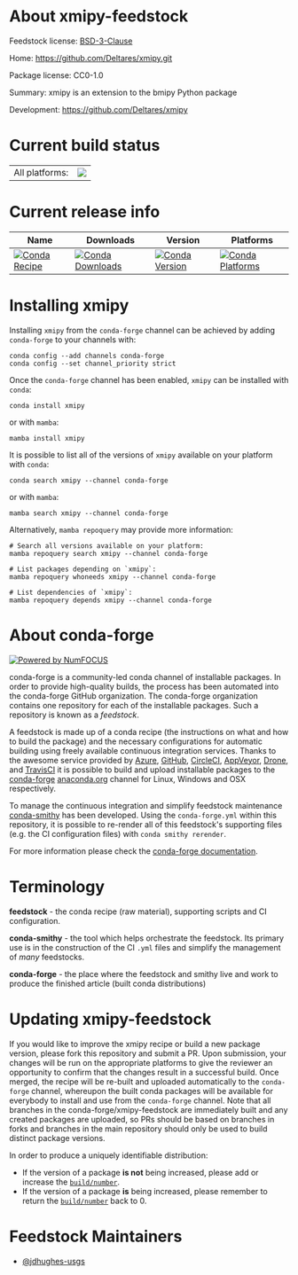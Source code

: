 About xmipy-feedstock
=====================

Feedstock license: [BSD-3-Clause](https://github.com/conda-forge/xmipy-feedstock/blob/main/LICENSE.txt)

Home: https://github.com/Deltares/xmipy.git

Package license: CC0-1.0

Summary: xmipy is an extension to the bmipy Python package

Development: https://github.com/Deltares/xmipy

Current build status
====================


<table><tr><td>All platforms:</td>
    <td>
      <a href="https://dev.azure.com/conda-forge/feedstock-builds/_build/latest?definitionId=18971&branchName=main">
        <img src="https://dev.azure.com/conda-forge/feedstock-builds/_apis/build/status/xmipy-feedstock?branchName=main">
      </a>
    </td>
  </tr>
</table>

Current release info
====================

| Name | Downloads | Version | Platforms |
| --- | --- | --- | --- |
| [![Conda Recipe](https://img.shields.io/badge/recipe-xmipy-green.svg)](https://anaconda.org/conda-forge/xmipy) | [![Conda Downloads](https://img.shields.io/conda/dn/conda-forge/xmipy.svg)](https://anaconda.org/conda-forge/xmipy) | [![Conda Version](https://img.shields.io/conda/vn/conda-forge/xmipy.svg)](https://anaconda.org/conda-forge/xmipy) | [![Conda Platforms](https://img.shields.io/conda/pn/conda-forge/xmipy.svg)](https://anaconda.org/conda-forge/xmipy) |

Installing xmipy
================

Installing `xmipy` from the `conda-forge` channel can be achieved by adding `conda-forge` to your channels with:

```
conda config --add channels conda-forge
conda config --set channel_priority strict
```

Once the `conda-forge` channel has been enabled, `xmipy` can be installed with `conda`:

```
conda install xmipy
```

or with `mamba`:

```
mamba install xmipy
```

It is possible to list all of the versions of `xmipy` available on your platform with `conda`:

```
conda search xmipy --channel conda-forge
```

or with `mamba`:

```
mamba search xmipy --channel conda-forge
```

Alternatively, `mamba repoquery` may provide more information:

```
# Search all versions available on your platform:
mamba repoquery search xmipy --channel conda-forge

# List packages depending on `xmipy`:
mamba repoquery whoneeds xmipy --channel conda-forge

# List dependencies of `xmipy`:
mamba repoquery depends xmipy --channel conda-forge
```


About conda-forge
=================

[![Powered by
NumFOCUS](https://img.shields.io/badge/powered%20by-NumFOCUS-orange.svg?style=flat&colorA=E1523D&colorB=007D8A)](https://numfocus.org)

conda-forge is a community-led conda channel of installable packages.
In order to provide high-quality builds, the process has been automated into the
conda-forge GitHub organization. The conda-forge organization contains one repository
for each of the installable packages. Such a repository is known as a *feedstock*.

A feedstock is made up of a conda recipe (the instructions on what and how to build
the package) and the necessary configurations for automatic building using freely
available continuous integration services. Thanks to the awesome service provided by
[Azure](https://azure.microsoft.com/en-us/services/devops/), [GitHub](https://github.com/),
[CircleCI](https://circleci.com/), [AppVeyor](https://www.appveyor.com/),
[Drone](https://cloud.drone.io/welcome), and [TravisCI](https://travis-ci.com/)
it is possible to build and upload installable packages to the
[conda-forge](https://anaconda.org/conda-forge) [anaconda.org](https://anaconda.org/)
channel for Linux, Windows and OSX respectively.

To manage the continuous integration and simplify feedstock maintenance
[conda-smithy](https://github.com/conda-forge/conda-smithy) has been developed.
Using the ``conda-forge.yml`` within this repository, it is possible to re-render all of
this feedstock's supporting files (e.g. the CI configuration files) with ``conda smithy rerender``.

For more information please check the [conda-forge documentation](https://conda-forge.org/docs/).

Terminology
===========

**feedstock** - the conda recipe (raw material), supporting scripts and CI configuration.

**conda-smithy** - the tool which helps orchestrate the feedstock.
                   Its primary use is in the construction of the CI ``.yml`` files
                   and simplify the management of *many* feedstocks.

**conda-forge** - the place where the feedstock and smithy live and work to
                  produce the finished article (built conda distributions)


Updating xmipy-feedstock
========================

If you would like to improve the xmipy recipe or build a new
package version, please fork this repository and submit a PR. Upon submission,
your changes will be run on the appropriate platforms to give the reviewer an
opportunity to confirm that the changes result in a successful build. Once
merged, the recipe will be re-built and uploaded automatically to the
`conda-forge` channel, whereupon the built conda packages will be available for
everybody to install and use from the `conda-forge` channel.
Note that all branches in the conda-forge/xmipy-feedstock are
immediately built and any created packages are uploaded, so PRs should be based
on branches in forks and branches in the main repository should only be used to
build distinct package versions.

In order to produce a uniquely identifiable distribution:
 * If the version of a package **is not** being increased, please add or increase
   the [``build/number``](https://docs.conda.io/projects/conda-build/en/latest/resources/define-metadata.html#build-number-and-string).
 * If the version of a package **is** being increased, please remember to return
   the [``build/number``](https://docs.conda.io/projects/conda-build/en/latest/resources/define-metadata.html#build-number-and-string)
   back to 0.

Feedstock Maintainers
=====================

* [@jdhughes-usgs](https://github.com/jdhughes-usgs/)

